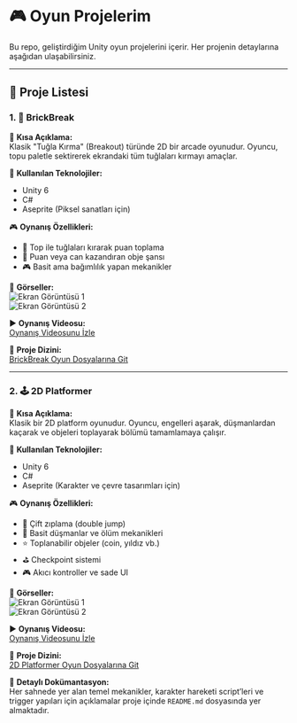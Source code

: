 # 🎮 Oyun Projelerim  
Bu repo, geliştirdiğim Unity oyun projelerini içerir. Her projenin detaylarına aşağıdan ulaşabilirsiniz.

---

## 📂 Proje Listesi

### 1. 🧱 BrickBreak  
📌 **Kısa Açıklama:**  
Klasik "Tuğla Kırma" (Breakout) türünde 2D bir arcade oyunudur. Oyuncu, topu paletle sektirerek ekrandaki tüm tuğlaları kırmayı amaçlar.

🔧 **Kullanılan Teknolojiler:**  
- Unity 6  
- C#  
- Aseprite (Piksel sanatları için)

🎮 **Oynanış Özellikleri:**  
- 🎯 Top ile tuğlaları kırarak puan toplama  
- 🧲 Puan veya can kazandıran obje şansı  
- 🎮 Basit ama bağımlılık yapan mekanikler

📸 **Görseller:**  
![Ekran Görüntüsü 1](gorseller/screenshot1.png)  
![Ekran Görüntüsü 2](gorseller/screenshot2.png)

▶️ **Oynanış Videosu:**  
[Oynanış Videosunu İzle](https://youtu.be/...)

📂 **Proje Dizini:**  
[BrickBreak Oyun Dosyalarına Git](./BrickBreak)

---

### 2. 🕹️ 2D Platformer  
📌 **Kısa Açıklama:**  
Klasik bir 2D platform oyunudur. Oyuncu, engelleri aşarak, düşmanlardan kaçarak ve objeleri toplayarak bölümü tamamlamaya çalışır.

🔧 **Kullanılan Teknolojiler:**  
- Unity 6  
- C#  
- Aseprite (Karakter ve çevre tasarımları için)

🎮 **Oynanış Özellikleri:**  
- 🦘 Çift zıplama (double jump)  
- 🧟 Basit düşmanlar ve ölüm mekanikleri  
- ⭐ Toplanabilir objeler (coin, yıldız vb.)  
- ⛳ Checkpoint sistemi  
- 🎮 Akıcı kontroller ve sade UI

📸 **Görseller:**  
![Ekran Görüntüsü 1](gorseller/platformer1.png)  
![Ekran Görüntüsü 2](gorseller/platformer2.png)

▶️ **Oynanış Videosu:**  
[Oynanış Videosunu İzle](https://youtu.be/...)

📂 **Proje Dizini:**  
[2D Platformer Oyun Dosyalarına Git](./2DPlatformer)

📝 **Detaylı Dokümantasyon:**  
Her sahnede yer alan temel mekanikler, karakter hareketi script’leri ve trigger yapıları için açıklamalar proje içinde `README.md` dosyasında yer almaktadır.
